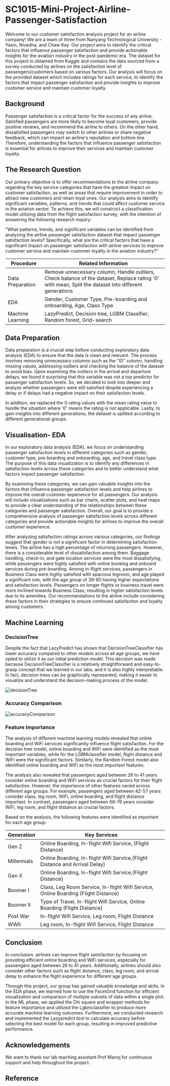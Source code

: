 # SC1015-Mini-Project-Airline-Passenger-Satisfaction

Welcome to our customer satisfaction analysis project for an airline company! We are a team of three from Nanyang Technological University - Yaxin, Nivedha, and Chaw Kay. Our project aims to identify the critical factors that influence passenger satisfaction and provide actionable insights for the aviation industry in the post-pandemic era. The dataset for this project is obtained from Kaggle and contains the data sourced from a survey conducted by airlines on the satisfaction level of passengers/customers based on various factors. Our analysis will focus on the provided dataset which includes ratings for each service, to identify the factors that impact passenger satisfaction and provide insights to improve customer service and maintain customer loyalty.


## Background

Passenger satisfaction is a critical factor for the success of any airline. Satisfied passengers are more likely to become loyal customers, provide positive reviews, and recommend the airline to others. On the other hand, dissatisfied passengers may switch to other airlines or share negative feedback, which can impact an airline's reputation and bottom line. Therefore, understanding the factors that influence passenger satisfaction is essential for airlines to improve their services and maintain customer loyalty.

## The Research Question

Our primary objective is to offer recommendations to the airline company regarding the key service categories that have the greatest impact on customer satisfaction, as well as areas that require improvement in order to attract new customers and retain loyal ones. Our analysis aims to identify significant variables, patterns, and trends that could affect customer service in the aviation sector. To achieve this, we will construct a classification model utilizing data from the flight satisfaction survey, with the intention of answering the following research inquiry:

"What patterns, trends, and significant variables can be identified from analyzing the airline passenger satisfaction dataset that impact passenger satisfaction levels? Specifically, what are the critical factors that have a significant impact on passenger satisfaction with airline services to improve customer service and maintain customer loyalty in the aviation industry?"

| Procedure | Related Information|
| ---------------- | ---------------- |
| Data Preparation  | Remove unnecessary column, Handle outliers, Check balance of the dataset, Replace rating '0' with mean, Split the dataset into different generations |
| EDA  | Gender, Customer Type, Pre-boarding and onboarding, Age, Class Type |
| Machine Learning  | LazyPredict, Decision tree, LGBM Classifier, Random forest, Grid-search |


## Data Preparation
Data preparation is a crucial step before conducting exploratory data analysis (EDA) to ensure that the data is clean and relevant. The process involves removing unnecessary columns such as the "ID" column, handling missing values, addressing outliers and checking the balance of the dataset to avoid bias. Upon examining the outliers in the arrival and departure delays, we found it surprising that this variable was not a top predictor for passenger satisfaction levels. So, we decided to look into deeper and analyze whether passengers were still satisfied despite experiencing a delay or if delays had a negative impact on their satisfaction levels.

In addition, we replaced the 0 rating values with the mean rating value to handle the situation where '0' means the rating is not applicable. Lastly, to gain insights into different generations, the dataset is splitted according to different generational groups.

## Visualisation- EDA

In our exploratory data analysis (EDA), we focus on understanding passenger satisfaction levels in different categories such as gender, customer type, pre-boarding and onboarding, age, and travel class type. The purpose of this data visualization is to identify any differences in satisfaction levels across these categories and to better understand what factors impact passenger satisfaction.

By examining these categories, we can gain valuable insights into the factors that influence passenger satisfaction levels and help airlines to improve the overall customer experience for all passengers. Our analysis will include visualizations such as bar charts, scatter plots, and heat maps to provide a clear understanding of the relationships between these categories and passenger satisfaction. Overall, our goal is to provide a comprehensive analysis of passenger satisfaction levels across different categories and provide actionable insights for airlines to improve the overall customer experience.

After analyzing satisfaction ratings across various categories, our findings suggest that gender is not a significant factor in determining satisfaction levels. The airline has a high percentage of returning passengers. However, there is a considerable level of dissatisfaction among them. Baggage handling, check-in, and gate location services were the most dissatisfying, while passengers were highly satisfied with online booking and onboard services during pre-boarding. Among in-flight services, passengers in Business Class were highly satisfied with spacious legroom, and age played a significant role, with the age group of 39-60 having higher expectations and satisfaction levels. Passengers on longer flights or business travel were more inclined towards Business Class, resulting in higher satisfaction levels due to its amenities. Our recommendations to the airline include considering these factors in their strategies to ensure continued satisfaction and loyalty among customers.


## Machine Learning
### DecisionTree
Despite the fact that LazyPredict has shown that DecisionTreeClassifier has lower accuracy compared to other models across all age groups, we have opted to utilize it as our initial prediction model. This decision was made because DecisionTreeClassifier is a relatively straightforward and easy-to-grasp concept that we learned in our labs, and it is also highly interpretable. In fact, decision trees can be graphically represented, making it easier to visualize and understand the decision-making process of the model.

![decisionTree](https://user-images.githubusercontent.com/51477400/233843063-9aec1632-0c50-4e04-8882-26a1b1616bce.png)

### Accuracy Comparison
![accuracyComparison](https://user-images.githubusercontent.com/51477400/233843122-ec76c689-0fc3-463d-a8d9-e2627a863d87.png)

### Feature Importance
The analysis of different machine learning models revealed that online boarding and WiFi services significantly influence flight satisfaction. For the decision tree model, online boarding and WiFi were identified as the most important variables, while for the LGBMclassifier model, flight distance and WiFi were the significant factors. Similarly, the Random Forest model also identified online boarding and WiFi as the most important features.

The analysis also revealed that passengers aged between 26 to 41 years consider online boarding and WiFi services as crucial factors for their flight satisfaction. However, the importance of other features varied across different age groups. For example, passengers aged between 42-57 years consider class, leg room, WiFi, online boarding, and flight distance important. In contrast, passengers aged between 68-76 years consider WiFi, leg room, and flight distance as crucial factors.

Based on the analysis, the following features were identified as important for each age group:

| Generation | Key Services |
| -------- | -------- |
| Gen Z | Online Boarding, In-flight Wifi Service, (Flight Distance) |
| Millennials | Online Boarding, In-flight Wifi Service,(Flight Distance and Arrival Delay) |
| Gen X| Online Boarding, In-flight Wifi Service,(Flight Distance) |
| Boomer I | Class, Leg Room Service, In-flight Wifi Service, Online Boarding (Flight Distance) |
| Boomer II | Type of Travel, In-flight Wifi Service, Online Boarding (Flight Distance) |
| Post War | In-flight Wifi Service, Leg room, Flight Distance |
| WWII | Leg room, In-flight Wifi Service, Flight Distance |



## Conclusion

In conclusion, airlines can improve flight satisfaction by focusing on providing efficient online boarding and WiFi services, especially for passengers aged between 26 to 41 years. Additionally, airlines should also consider other factors such as flight distance, class, leg room, and arrival delay to enhance the flight experience for different age groups.


Through this project, our group has gained valuable knowledge and skills. In the EDA phase, we learned how to use the FacetGrid function for efficient visualization and comparison of multiple subsets of data within a single plot. In the ML phase, we applied the Chi square and wrapper methods for feature importance and utilized the Lgbmclassifier to produce more accurate machine learning outcomes. Furthermore, we conducted research and implemented the Lazypredict tool to calculate accuracy before selecting the best model for each group, resulting in improved predictive performance.


## Acknowledgements
We want to thank our  lab teaching assistant Prof Manoj for continuous support and help throughout the project.

## Reference
